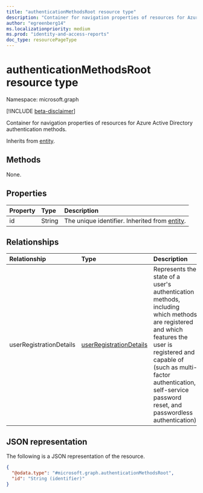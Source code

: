 ```yaml
---
title: "authenticationMethodsRoot resource type"
description: "Container for navigation properties of resources for Azure Active Directory authentication methods."
author: "egreenberg14"
ms.localizationpriority: medium
ms.prod: "identity-and-access-reports"
doc_type: resourcePageType
---
```


# authenticationMethodsRoot resource type

Namespace: microsoft.graph

[!INCLUDE [beta-disclaimer](../../includes/beta-disclaimer.md)]

Container for navigation properties of resources for Azure Active Directory authentication methods.

Inherits from [entity](../resources/entity.md).

## Methods

None.

## Properties

|Property|Type|Description|
|:---|:---|:---|
|id|String| The unique identifier. Inherited from [entity](../resources/entity.md).|

## Relationships

|Relationship|Type|Description|
|:---|:---|:---|
|userRegistrationDetails|[userRegistrationDetails](../resources/userregistrationdetails.md)| Represents the state of a user's authentication methods, including which methods are registered and which features the user is registered and capable of (such as multi-factor authentication, self-service password reset, and passwordless authentication).|

## JSON representation

The following is a JSON representation of the resource.

<!-- {
  "blockType": "resource",
  "keyProperty": "id",
  "@odata.type": "microsoft.graph.authenticationMethodsRoot",
  "baseType": "microsoft.graph.entity",
  "openType": false
}
-->
``` json
{
  "@odata.type": "#microsoft.graph.authenticationMethodsRoot",
  "id": "String (identifier)"
}
```
